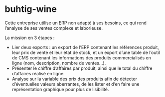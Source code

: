 # buhtig-wine

Cette entreprise utilise un ERP non adapté à ses besoins, ce qui rend l’analyse de ses ventes complexe et laborieuse.

La mission en 3 étapes :

- Lier deux exports : un export de l’ERP contenant les références produit, leur prix de vente et leur état de stock, et un export d’une table de l’outil de CMS contenant les informations des produits commercialisés en ligne (nom, description, nombre de ventes…).
- Présenter le chiffre d’affaires par produit, ainsi que le total du chiffre d’affaires réalisé en ligne.
- Analyse sur la variable des prix des produits afin de détecter d’éventuelles valeurs aberrantes, de les lister et d’en faire une représentation graphique pour plus de lisibilité.
